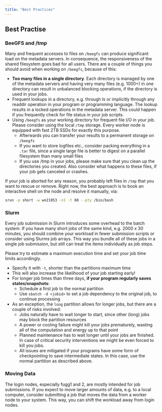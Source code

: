 ```yaml
---
title: "Best Practices"
---
```


## Best Practise

### BeeGFS and /tmp
Many and frequent accesses to files on `/beegfs` can produce significant load on the metadata servers.
In consequence, the responsiveness of the shared filesystem goes bad for all users.
There are a couple of things you should avoid when working on `/beegfs`, because of this:
* **Too many files in a single directory**. Each directory is managed by one of the metadata servers and having very many files (e.g. 1000+) in one directory can result in unbalanced blocking operations, if the directory is used in your jobs.
* Frequent lookups in a directory, e.g. through ls or implicitly through any readdir operation in your program or programming language. The lookup results in a locked operations in the metadata server. This could happen if you frequently check for file status in your job scripts.
* Using `/beegfs` as your working directory for frequent file I/O in your job. Please consider using the local `/tmp` storage. Every worker node is equipped with fast 2TB SSDs for exactly this purpose.
  * Afterwards you can transfer your results to a permanent storage on `/beegfs`
  * If you want to store logfiles etc., consider packing everything in a `.tar` file, since a single large file is better to digest on a parallel filesystem than many small files
  * If you use /tmp in your jobs, please make sure that you clean up the directories you created. Also consider what happens to these files, if your job gets canceled or crashes.

If your job is aborted for any reason, you probably left files in `/tmp` that you want to rescue or remove.
Right now, the best approach is to book an interactive shell on the node and resolve it manually, via:
```bash
srun -p short -w wn21053 -n1 -t 60 --pty /bin/bash
```


### Slurm
Every job submission in Slurm introduces some overhead to the batch system.
If you have many short jobs of the same kind, e.g. 2000 x 30 minutes, you should combine your workload in fewer submission scripts or consider using Slurms job arrays.
This way you bundle all of these jobs in a single job submission, but still can treat the items individually as job steps.

Please try to estimate a maximum execution time and set your job time limits accordingly.
  * Specify it with `-t`, shorter than the partitions maximum time
  * This will also increase the likelihood of your job starting early!
  * For longer job times than three days, **if your program regularly saves states/snapshots**:
    * Schedule a first job to the normal partition
    * Use `sbatch -d <jobid>` to set a job dependency to the original job, to continue processing
  * As an exception, the `long` partition allows for longer jobs, but there are a couple of risks involved:
    * Jobs naturally have to wait longer to start, since other (long) jobs may block the partition resources
    * A power or cooling failure might kill your jobs prematurely, wasting all of the computation and energy up to that point
    * Planned maintenance has to wait longer until your jobs are finished. In case of critical security interventions we might be even forced to kill you jobs.
    * All issues are mitigated if your programs have some form of checkpointing to save intermediate states. In this case, use the normal partition as described above.


### Moving Data
The login nodes, especially fugg1 and 2, are mostly intended for job submissions.
If you expect to move larger amounts of data, e.g. to a local computer, consider submitting a job that moves the data from a worker node to your system.
This way, you can shift the workload away from login nodes.
